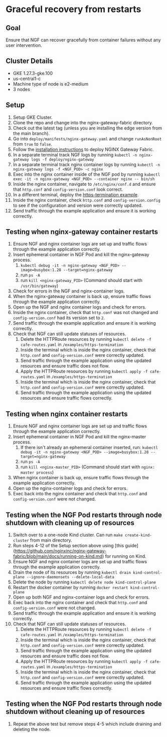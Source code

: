 # Graceful recovery from restarts

## Goal
Ensure that NGF can recover gracefully from container failures without any user intervention.

## Cluster Details

- GKE 1.27.3-gke.100
- us-central1-c
- Machine type of node is e2-medium
- 3 nodes

## Setup

1. Setup GKE Cluster.
2. Clone the repo and change into the nginx-gateway-fabric directory.
3. Check out the latest tag (unless you are installing the edge version from the main branch).
4. Go into `deploy/manifests/nginx-gateway.yaml` and change `runAsNonRoot` from `true` to `false`.
5. Follow the [installation instructions](https://github.com/nginxinc/nginx-gateway-fabric/blob/main/docs/installation.md)
to deploy NGINX Gateway Fabric.
6. In a separate terminal track NGF logs by running `kubectl -n nginx-gateway logs -f deploy/nginx-gateway`
7. In a separate terminal track nginx container logs by running
`kubectl -n nginx-gateway logs -f <NGF_POD> -c nginx`
8. Exec into the nginx container inside of the NGF pod by running
`kubectl exec -it -n nginx-gateway <NGF_POD> --container nginx -- bin/sh`
9. Inside the nginx container, navigate to `/etc/nginx/conf.d` and ensure that
`http.conf` and `config-version.conf` look correct.
10. In a different terminal, deploy the
[https-termination example](https://github.com/nginxinc/nginx-gateway-fabric/tree/main/examples/https-termination).
11. Inside the nginx container, check `http.conf` and `config-version.config` to see
if the configuration and version were correctly updated.
12. Send traffic through the example application and ensure it is working correctly.

## Testing when nginx-gateway container restarts

1. Ensure NGF and nginx container logs are set up and traffic flows through the example application correctly.
2. Insert ephemeral container in NGF Pod and kill the nginx-gateway process.
    1. `kubectl debug -it -n nginx-gateway <NGF_POD> --image=busybox:1.28 --target=nginx-gateway`
    2. run `ps -A`
    3. run `kill <nginx-gateway_PID>` (Command should start with `/usr/bin/gateway`)
3. Check for errors in the NGF and nginx-container logs.
4. When the nginx-gateway container is back up, ensure traffic flows through the example application correctly.
5. Open up the NGF and nginx container logs and check for errors.
6. Inside the nginx container, check that `http.conf` was not changed and `config-version.conf` had its version set to `2`.
7. Send traffic through the example application and ensure it is working correctly.
8. Check that NGF can still update statuses of resources.
   1. Delete the HTTPRoute resources by running `kubectl delete -f cafe-routes.yaml` in `/examples/https-termination`
   2. Inside the terminal which is inside the nginx container, check that `http.conf` and
   `config-version.conf` were correctly updated.
   3. Send traffic through the example application using the updated resources and ensure traffic does not flow.
   4. Apply the HTTPRoute resources by running `kubectl apply -f cafe-routes.yaml` in `/examples/https-termination`
   5. Inside the terminal which is inside the nginx container, check that `http.conf` and
   `config-version.conf` were correctly updated.
   6. Send traffic through the example application using the updated resources and ensure traffic flows correctly.

## Testing when nginx container restarts

1. Ensure NGF and nginx container logs are set up and traffic flows through the example application correctly.
2. Insert ephemeral container in NGF Pod and kill the nginx-master process.
   1. If there isn't already an ephemeral container inserted, run:
   `kubectl debug -it -n nginx-gateway <NGF_POD> --image=busybox:1.28 --target=nginx-gateway`
   2. run `ps -A`
   3. run `kill <nginx-master_PID>` (Command should start with `nginx: master process`)
3. When nginx container is back up, ensure traffic flows through the example application correctly.
4. Open up the nginx-container logs and check for errors.
5. Exec back into the nginx container and check that `http.conf` and `config-version.conf` were not changed.

## Testing when the NGF Pod restarts through node shutdown with cleaning up of resources

1. Switch over to a one-node Kind cluster. Can run `make create-kind-cluster` from main directory.
2. Run steps 4-12 of the Setup section above using [this guide]
(https://github.com/nginxinc/nginx-gateway-fabric/blob/main/docs/running-on-kind.md) for running on Kind.
3. Ensure NGF and nginx container logs are set up and traffic flows through the example application correctly.
4. Drain the node of its resources by running `kubectl drain kind-control-plane --ignore-daemonsets --delete-local-data`
5. Delete the node by running `kubectl delete node kind-control-plane`
6. Restart the docker container by running `docker restart kind-control-plane`
7. Open up both NGF and nginx-container logs and check for errors.
8. Exec back into the nginx container and check that `http.conf` and `config-version.conf` were not changed.
9. Send traffic through the example application and ensure it is working correctly.
10. Check that NGF can still update statuses of resources.
    1. Delete the HTTPRoute resources by running `kubectl delete -f cafe-routes.yaml` in `/examples/https-termination`
    2. Inside the terminal which is inside the nginx container, check that `http.conf` and
    `config-version.conf` were correctly updated.
    3. Send traffic through the example application using the updated resources and ensure traffic does not flow.
    4. Apply the HTTPRoute resources by running `kubectl apply -f cafe-routes.yaml` in `/examples/https-termination`
    5. Inside the terminal which is inside the nginx container, check that `http.conf` and
    `config-version.conf` were correctly updated.
    6. Send traffic through the example application using the updated resources and ensure traffic flows correctly.

## Testing when the NGF Pod restarts through node shutdown without cleaning up of resources

1. Repeat the above test but remove steps 4-5 which include draining and deleting the node.
